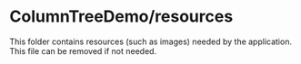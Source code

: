 # ColumnTreeDemo/resources

This folder contains resources (such as images) needed by the application. This file can
be removed if not needed.
